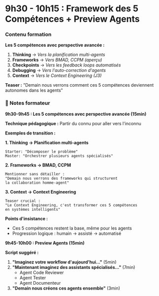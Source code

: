# 9h30 - 10h15 : Framework des 5 Compétences + Preview Agents

### Contenu formation

**Les 5 compétences avec perspective avancée :**
1. **Thinking** → *Vers la planification multi-agents*
2. **Frameworks** → *Vers BMAD, CCPM (aperçu)*  
3. **Checkpoints** → *Vers les feedback loops automatisés*
4. **Debugging** → *Vers l'auto-correction d'agents*
5. **Context** → *Vers le Context Engineering (J3)*

**Teaser :** "Demain nous verrons comment ces 5 compétences deviennent autonomes dans les agents"

### 📝 Notes formateur

**9h30-9h45 : Les 5 compétences avec perspective avancée (15min)**

**Technique pédagogique :** Partir du connu pour aller vers l'inconnu

**Exemples de transition :**

**1. Thinking → Planification multi-agents**
```
Starter: "Décomposer le problème"
Master: "Orchestrer plusieurs agents spécialisés"
```

**2. Frameworks → BMAD, CCPM**
```
Mentionner sans détailler :
"Demain nous verrons des frameworks qui structurent
la collaboration homme-agent"
```

**3. Context → Context Engineering**
```
Teaser crucial :
"Le Context Engineering, c'est transformer ces 5 compétences
en systèmes intelligents"
```

**Points d'insistance :**
- Ces 5 compétences restent la base, même pour les agents
- Progression logique : humain → assisté → automatisé

**9h45-10h00 : Preview Agents (15min)**

**Script suggéré :**
1. **"Imaginez votre workflow d'aujourd'hui..."** (5min)
2. **"Maintenant imaginez des assistants spécialisés..."** (7min)
   - Agent Code Reviewer
   - Agent Tester  
   - Agent Documenteur
3. **"Demain nous créons ces agents ensemble"** (3min)
